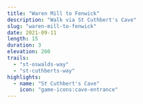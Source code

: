 ```yaml
---
title: "Waren Mill to Fenwick"
description: "Walk via St Cuthbert's Cave"
slug: "waren-mill-to-fenwick"
date: 2021-09-11
length: 15
duration: 3
elevation: 260
trails:
  - "st-oswalds-way"
  - "st-cuthberts-way"
highlights:
  - name: "St Cuthbert's Cave"
    icon: "game-icons:cave-entrance"
---
```

